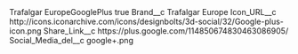 <?xml version="1.0" encoding="UTF-8"?>
<CustomMetadata xmlns="http://soap.sforce.com/2006/04/metadata" xmlns:xsi="http://www.w3.org/2001/XMLSchema-instance" xmlns:xsd="http://www.w3.org/2001/XMLSchema">
    <label>Trafalgar EuropeGooglePlus</label>
    <protected>true</protected>
    <values>
        <field>Brand__c</field>
        <value xsi:type="xsd:string">Trafalgar Europe</value>
    </values>
    <values>
        <field>Icon_URL__c</field>
        <value xsi:type="xsd:string">http://icons.iconarchive.com/icons/designbolts/3d-social/32/Google-plus-icon.png</value>
    </values>
    <values>
        <field>Share_Link__c</field>
        <value xsi:type="xsd:string">https://plus.google.com/114850674830463086905/</value>
    </values>
    <values>
        <field>Social_Media_del__c</field>
        <value xsi:type="xsd:string">google+.png</value>
    </values>
</CustomMetadata>
